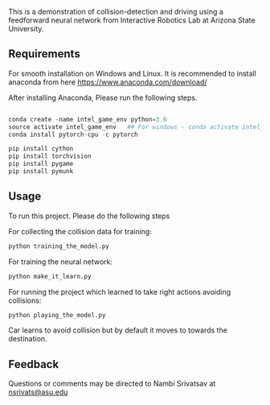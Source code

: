 
This is a demonstration of collision-detection and driving using a feedforward neural network from Interactive Robotics Lab at Arizona State University.


## Requirements

For smooth installation on Windows and Linux. It is recommended to install anaconda from here https://www.anaconda.com/download/

After installing Anaconda, Please run the following steps.

```python

conda create -name intel_game_env python=3.6
source activate intel_game_env   ## For windows - conda activate intel_game_env 
conda install pytorch-cpu -c pytorch 

pip install cython
pip install torchvision
pip install pygame
pip install pymunk


```

## Usage

To run this project. Please do the following steps

For collecting the collision data for training:
```python
python training_the_model.py
```

For training the neural network:
```python
python make_it_learn.py
```

For running the project which learned to take right actions avoiding collisions:
```python
python playing_the_model.py
```
Car learns to avoid collision but by default it moves to towards the destination.



## Feedback

Questions or comments may be directed to Nambi Srivatsav at <nsrivats@asu.edu>
